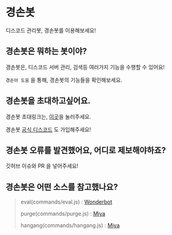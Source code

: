 # 경손봇
디스코드 관리봇, 경손봇를 이용해보세요!

## 경손봇은 뭐하는 봇이야?
경손봇은, 디스코드 서버 관리, 검색등 여러가지 기능을 수행할 수 있어요!

`경손아 도움` 을 통해, 경손봇의 기능들을 확인해보세요.

## 경손봇을 초대하고싶어요.
경손봇 초대링크는, [이곳](https://bit.ly/경손봇)을 눌러주세요.

경손봇 [공식 디스코드](https://discord.gg/4uwv3UVEwv) 도 가입해주세요!

## 경손봇 오류를 발견했어요, 어디로 제보해야하죠?
깃허브 이슈와 PR 을 넣어주세요!

## 경손봇은 어떤 소스를 참고했나요?
> eval(commands/eval.js) : [Wonderbot](https://github.com/wonderlandpark/wonderbot)
> 
> purge(commands/purge.js) : [Miya](https://github.com/CwhiteKJ/Miya)
>
> hangang(commands/hangang.js) : [Miya](https://github.com/CwhiteKJ/Miya)
